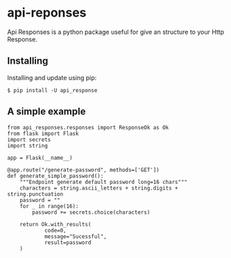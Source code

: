 # api-reponses

Api Responses is a python package useful for give an structure to your Http Response.

## Installing

Installing and update using pip:

```
$ pip install -U api_response
```

## A simple example

```
from api_responses.responses import ResponseOk as Ok
from flask import Flask
import secrets
import string

app = Flask(__name__)

@app.route("/generate-password", methods=['GET'])
def generate_simple_password():
    """Endpoint generate default password long=16 chars"""
    characters = string.ascii_letters + string.digits + string.punctuation
    password = ""
    for _ in range(16):
        password += secrets.choice(characters)

    return Ok.with_results(
            code=0,
            message="Sucessful",
            result=password
    )
```
